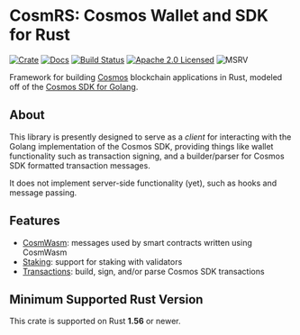 # CosmRS: Cosmos Wallet and SDK for Rust

[![Crate][crate-image]][crate-link]
[![Docs][docs-image]][docs-link]
[![Build Status][build-image]][build-link]
[![Apache 2.0 Licensed][license-image]][license-link]
![MSRV][rustc-image]

Framework for building [Cosmos] blockchain applications in Rust, modeled off
of the [Cosmos SDK for Golang].

## About

This library is presently designed to serve as a *client* for interacting
with the Golang implementation of the Cosmos SDK, providing things like wallet
functionality such as transaction signing, and a builder/parser for Cosmos SDK
formatted transaction messages.

It does not implement server-side functionality (yet), such as hooks
and message passing.

## Features

- [CosmWasm]: messages used by smart contracts written using CosmWasm
- [Staking]: support for staking with validators
- [Transactions]: build, sign, and/or parse Cosmos SDK transactions

[Cosmos]: https://cosmos.network/
[Cosmos SDK for Golang]: https://github.com/cosmos/cosmos-sdk

## Minimum Supported Rust Version

This crate is supported on Rust **1.56** or newer.

[//]: # "badges"
[crate-image]: https://img.shields.io/crates/v/cosmrs.svg?logo=rust
[crate-link]: https://crates.io/crates/cosmrs
[docs-image]: https://docs.rs/cosmrs/badge.svg
[docs-link]: https://docs.rs/cosmrs/
[build-image]: https://github.com/cosmos/cosmos-rust/workflows/cosmrs/badge.svg
[build-link]: https://github.com/cosmos/cosmos-rust/actions/workflows/cosmrs.yml
[license-image]: https://img.shields.io/badge/license-Apache2.0-blue.svg
[license-link]: https://github.com/cosmos/cosmos-rust/blob/master/LICENSE
[rustc-image]: https://img.shields.io/badge/rustc-1.56+-blue.svg

[//]: # "general links"
[Cosmos]: https://cosmos.network/
[Cosmos SDK for Golang]: https://github.com/cosmos/cosmos-sdk
[CosmWasm]: https://cosmwasm.com/
[Staking]: https://docs.cosmos.network/master/modules/staking/
[Transactions]: https://docs.cosmos.network/master/core/transactions.html
